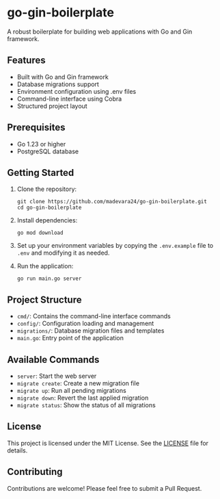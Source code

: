 # go-gin-boilerplate

A robust boilerplate for building web applications with Go and Gin framework.

## Features

- Built with Go and Gin framework
- Database migrations support
- Environment configuration using .env files
- Command-line interface using Cobra
- Structured project layout

## Prerequisites

- Go 1.23 or higher
- PostgreSQL database

## Getting Started

1. Clone the repository:
   ```
   git clone https://github.com/madevara24/go-gin-boilerplate.git
   cd go-gin-boilerplate
   ```

2. Install dependencies:
   ```
   go mod download
   ```

3. Set up your environment variables by copying the `.env.example` file to `.env` and modifying it as needed.

4. Run the application:
   ```
   go run main.go server
   ```

## Project Structure

- `cmd/`: Contains the command-line interface commands
- `config/`: Configuration loading and management
- `migrations/`: Database migration files and templates
- `main.go`: Entry point of the application

## Available Commands

- `server`: Start the web server
- `migrate create`: Create a new migration file
- `migrate up`: Run all pending migrations
- `migrate down`: Revert the last applied migration
- `migrate status`: Show the status of all migrations

## License

This project is licensed under the MIT License. See the [LICENSE](LICENSE) file for details.

## Contributing

Contributions are welcome! Please feel free to submit a Pull Request.